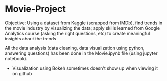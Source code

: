 # Movie-Project
Objective: Using a dataset from Kaggle (scrapped from IMDb), find trends in the movie industry by visualizing the data; apply skills learned from Google Analytics course (asking the right questions, etc) to create meaningful insights about the trends.

All the data analysis (data cleaning, data visualization using python, answering questions) has been done in the Movie.ipynb file (using jupyter notebook).

* Visualization using Bokeh sometimes doesn't show up when viewing it on github
